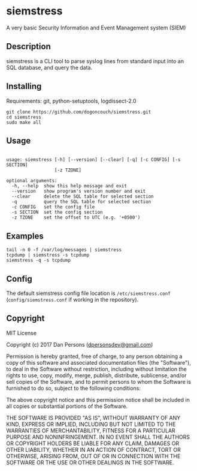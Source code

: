 # siemstress
A very basic Security Information and Event Management system (SIEM)

## Description
siemstress is a CLI tool to parse syslog lines from standard input into an SQL database, and query the data.

## Installing
Requirements: git, python-setuptools, logdissect-2.0

    git clone https://github.com/dogoncouch/siemstress.git
    cd siemstress
    sudo make all

## Usage

```

usage: siemstress [-h] [--version] [--clear] [-q] [-c CONFIG] [-s SECTION]
                  [-z TZONE]

optional arguments:
  -h, --help  show this help message and exit
  --version   show program's version number and exit
  --clear     delete the SQL table for selected section
  -q          query the SQL table for selected section
  -c CONFIG   set the config file
  -s SECTION  set the config section
  -z TZONE    set the offset to UTC (e.g. '+0500')

```

## Examples
    tail -n 0 -f /var/log/messages | siemstress
    tcpdump | siemstress -s tcpdump
    siemstress -q -s tcpdump

## Config
The default siemstress config file location is `/etc/siemstress.conf` (`config/siemstress.conf` if working in the repository).

## Copyright
MIT License

Copyright (c) 2017 Dan Persons (dpersonsdev@gmail.com)

Permission is hereby granted, free of charge, to any person obtaining a copy
of this software and associated documentation files (the "Software"), to deal
in the Software without restriction, including without limitation the rights
to use, copy, modify, merge, publish, distribute, sublicense, and/or sell
copies of the Software, and to permit persons to whom the Software is
furnished to do so, subject to the following conditions:

The above copyright notice and this permission notice shall be included in all
copies or substantial portions of the Software.

THE SOFTWARE IS PROVIDED "AS IS", WITHOUT WARRANTY OF ANY KIND, EXPRESS OR
IMPLIED, INCLUDING BUT NOT LIMITED TO THE WARRANTIES OF MERCHANTABILITY,
FITNESS FOR A PARTICULAR PURPOSE AND NONINFRINGEMENT. IN NO EVENT SHALL THE
AUTHORS OR COPYRIGHT HOLDERS BE LIABLE FOR ANY CLAIM, DAMAGES OR OTHER
LIABILITY, WHETHER IN AN ACTION OF CONTRACT, TORT OR OTHERWISE, ARISING FROM,
OUT OF OR IN CONNECTION WITH THE SOFTWARE OR THE USE OR OTHER DEALINGS IN THE
SOFTWARE.

